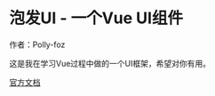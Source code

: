 # 泡发UI - 一个Vue UI组件

作者：Polly-foz

这是我在学习Vue过程中做的一个UI框架，希望对你有用。

[官方文档](http://yangpeiya.xyz/PF-UI/)





